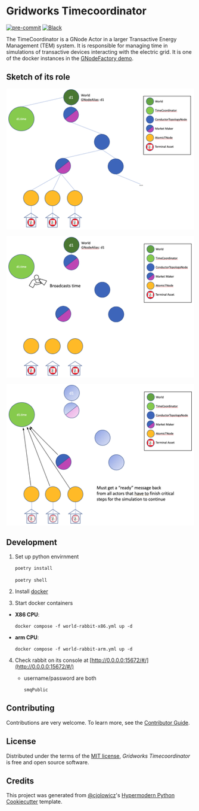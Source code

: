 # Gridworks Timecoordinator

[![pre-commit](https://img.shields.io/badge/pre--commit-enabled-brightgreen?logo=pre-commit&logoColor=white)][pre-commit]
[![Black](https://img.shields.io/badge/code%20style-black-000000.svg)][black]

[pre-commit]: https://github.com/pre-commit/pre-commit
[black]: https://github.com/psf/black

The TimeCoordinator is a GNode Actor in a larger Transactive Energy Management (TEM) system. It is responsible for managing time in simulations of transactive devices interacting with the electric grid. It is one of the docker instances in the [GNodeFactory demo](https://github.com/thegridelectric/g-node-factory).

## Sketch of its role
![alt_text](docs/img/tc-graphic-1.png)

![alt_text](docs/img/tc-graphic-2.png)

![alt_text](docs/img/tc-graphic-3.png)
## Development

1. Set up python envirnment

   ```
   poetry install

   poetry shell
   ```

2. Install [docker](https://docs.docker.com/get-docker/)

3. Start docker containers

- **X86 CPU**:

  ```
  docker compose -f world-rabbit-x86.yml up -d
  ```

- **arm CPU**:

  ```
  docker compose -f world-rabbit-arm.yml up -d
  ```

4. Check rabbit on its console at [http://0.0.0.0:15672/#/](http://0.0.0.0:15672/#/)

   - username/password are both

     ```
     smqPublic
     ```


## Contributing

Contributions are very welcome.
To learn more, see the [Contributor Guide].

## License

Distributed under the terms of the [MIT license][license],
_Gridworks Timecoordinator_ is free and open source software.

## Credits

This project was generated from [@cjolowicz]'s [Hypermodern Python Cookiecutter] template.

[@cjolowicz]: https://github.com/cjolowicz
[pypi]: https://pypi.org/
[hypermodern python cookiecutter]: https://github.com/cjolowicz/cookiecutter-hypermodern-python
[file an issue]: https://github.com/thegridelectric/gridworks-timecoordinator/issues
[pip]: https://pip.pypa.io/

<!-- github-only -->

[license]: https://github.com/thegridelectric/gridworks-timecoordinator/blob/main/LICENSE
[contributor guide]: https://github.com/thegridelectric/gridworks-timecoordinator/blob/main/CONTRIBUTING.md
[command-line reference]: https://gridworks-timecoordinator.readthedocs.io/en/latest/usage.html
